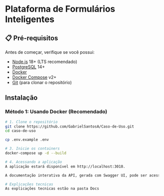 # Plataforma de Formulários Inteligentes

## 📋 Pré-requisitos

Antes de começar, verifique se você possui:

- [Node.js](https://nodejs.org/) 18+ (LTS recomendado)
- [PostgreSQL](https://www.postgresql.org/) 14+
- [Docker](https://www.docker.com/)
- [Docker Compose](https://docs.docker.com/compose/) v2+
- [Git](https://git-scm.com/) (para clonar o repositório)

## Instalação

### Método 1: Usando Docker (Recomendado)

```bash
# 1. Clone o repositório
git clone https://github.com/GabrielSantosA/Caso-de-Uso.git
cd caso-de-uso

cp .env.example .env

# 3. Inicie os containers
docker-compose up -d --build

# 4. Acessando a aplicação
A aplicação estará disponível em http://localhost:3010.

A documentação interativa da API, gerada com Swagger UI, pode ser acessada em http://localhost:3010/api-docs.

# Explicações tecnicas
As explicações tecnicas estão na pasta Docs
```
